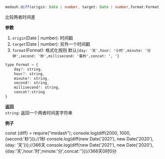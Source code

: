 ```ts
medash.diff(origin: Date | number, target: Date | number,format:Format):string
```
比较两者时间差

**参数**  
1. `origin`(Date | number): 时间戳
2. `target`(Date | number): 另外一个时间戳
3. `format`(Format): 格式化规则 默认`{day: '天',hour: '小时',minute: '分钟',second: '秒',millisecond: '毫秒',concat: ', '}`
```js
type Format = {
    day?: string,
    hour?: string,
    minute?: string,
    second?: string,
    millisecond?: string,
    concat?:string
}
```

**返回**        
`string`: 返回一个两者时间差字符串

**例子**  

<me-embed>const {diff} = require("medash");
console.log(diff(2000, 1000,{second:'秒'}));//1秒
console.log(diff(new Date('2021'), new Date('2020'),{day: '天'}));//366天
console.log(diff(new Date('2021'), new Date('2020'),{day:'天',hour:'时',minute:'分',concat:''}))//366天0时0分</me-embed>

